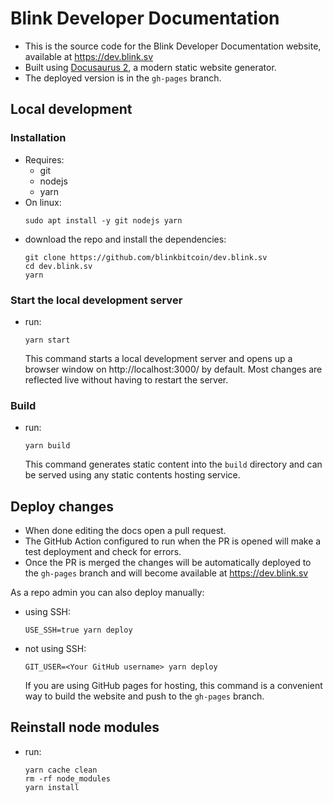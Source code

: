 # Blink Developer Documentation
* This is the source code for the Blink Developer Documentation website, available at https://dev.blink.sv
* Built using [Docusaurus 2](https://docusaurus.io/), a modern static website generator.
* The deployed version is in the `gh-pages` branch.

## Local development
### Installation
* Requires:
  * git
  * nodejs
  * yarn
* On linux:
  ```
  sudo apt install -y git nodejs yarn
  ```
* download the repo and install the dependencies:
  ```
  git clone https://github.com/blinkbitcoin/dev.blink.sv
  cd dev.blink.sv
  yarn
  ```
### Start the local development server
* run:
  ```
  yarn start
  ```
  This command starts a local development server and opens up a browser window on http://localhost:3000/ by default. Most changes are reflected live without having to restart the server.

### Build
* run:
  ```
  yarn build
  ```
  This command generates static content into the `build` directory and can be served using any static contents hosting service.

## Deploy changes
* When done editing the docs open a pull request.
* The GitHub Action configured to run when the PR is opened will make a test deployment and check for errors.
* Once the PR is merged the changes will be automatically deployed to the `gh-pages` branch and will become available at https://dev.blink.sv

As a repo admin you can also deploy manually:
* using SSH:
  ```
  USE_SSH=true yarn deploy
  ```

* not using SSH:
  ```
  GIT_USER=<Your GitHub username> yarn deploy
  ```
  If you are using GitHub pages for hosting, this command is a convenient way to build the website and push to the `gh-pages` branch.

## Reinstall node modules
* run:
  ```
  yarn cache clean
  rm -rf node_modules
  yarn install
  ```